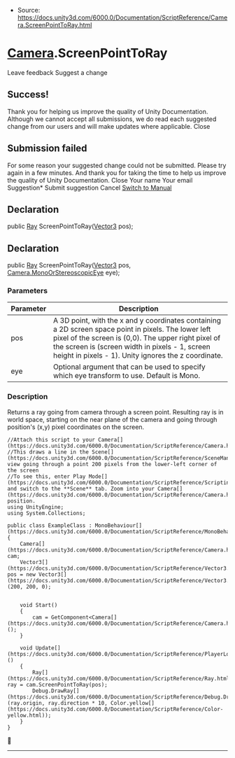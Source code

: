 * Source: https://docs.unity3d.com/6000.0/Documentation/ScriptReference/Camera.ScreenPointToRay.html

#  [Camera](https://docs.unity3d.com/6000.0/Documentation/ScriptReference/Camera.html).ScreenPointToRay
Leave feedback
Suggest a change
## Success!
Thank you for helping us improve the quality of Unity Documentation. Although we cannot accept all submissions, we do read each suggested change from our users and will make updates where applicable.
Close
## Submission failed
For some reason your suggested change could not be submitted. Please <a>try again</a> in a few minutes. And thank you for taking the time to help us improve the quality of Unity Documentation.
Close
Your name Your email Suggestion* Submit suggestion
Cancel
[Switch to Manual](https://docs.unity3d.com/6000.0/Documentation/Manual/class-Camera.html "Go to Camera Component in the Manual")
## Declaration
public [Ray](https://docs.unity3d.com/6000.0/Documentation/ScriptReference/Ray.html) ScreenPointToRay([Vector3](https://docs.unity3d.com/6000.0/Documentation/ScriptReference/Vector3.html) pos); 
## Declaration
public [Ray](https://docs.unity3d.com/6000.0/Documentation/ScriptReference/Ray.html) ScreenPointToRay([Vector3](https://docs.unity3d.com/6000.0/Documentation/ScriptReference/Vector3.html) pos, [Camera.MonoOrStereoscopicEye](https://docs.unity3d.com/6000.0/Documentation/ScriptReference/Camera.MonoOrStereoscopicEye.html) eye); 
### Parameters
Parameter | Description  
---|---  
pos | A 3D point, with the x and y coordinates containing a 2D screen space point in pixels. The lower left pixel of the screen is (0,0). The upper right pixel of the screen is (screen width in pixels - 1, screen height in pixels - 1). Unity ignores the z coordinate.  
eye | Optional argument that can be used to specify which eye transform to use. Default is Mono.  
### Description
Returns a ray going from camera through a screen point.
Resulting ray is in world space, starting on the near plane of the camera and going through position's (x,y) pixel coordinates on the screen.
```
//Attach this script to your Camera[](https://docs.unity3d.com/6000.0/Documentation/ScriptReference/Camera.html)
//This draws a line in the Scene[](https://docs.unity3d.com/6000.0/Documentation/ScriptReference/SceneManagement.Scene.html) view going through a point 200 pixels from the lower-left corner of the screen
//To see this, enter Play Mode[](https://docs.unity3d.com/6000.0/Documentation/ScriptReference/Scripting.GarbageCollector.Mode.html) and switch to the **Scene** tab. Zoom into your Camera[](https://docs.unity3d.com/6000.0/Documentation/ScriptReference/Camera.html)'s position.
using UnityEngine;
using System.Collections;  
  
public class ExampleClass : MonoBehaviour[](https://docs.unity3d.com/6000.0/Documentation/ScriptReference/MonoBehaviour.html)
{
    Camera[](https://docs.unity3d.com/6000.0/Documentation/ScriptReference/Camera.html) cam;
    Vector3[](https://docs.unity3d.com/6000.0/Documentation/ScriptReference/Vector3.html) pos = new Vector3[](https://docs.unity3d.com/6000.0/Documentation/ScriptReference/Vector3.html)(200, 200, 0);  
  

    void Start()
    {
        cam = GetComponent<Camera[](https://docs.unity3d.com/6000.0/Documentation/ScriptReference/Camera.html)>();
    }  
  
    void Update[](https://docs.unity3d.com/6000.0/Documentation/ScriptReference/PlayerLoop.Update.html)()
    {
        Ray[](https://docs.unity3d.com/6000.0/Documentation/ScriptReference/Ray.html) ray = cam.ScreenPointToRay(pos);
        Debug.DrawRay[](https://docs.unity3d.com/6000.0/Documentation/ScriptReference/Debug.DrawRay.html)(ray.origin, ray.direction * 10, Color.yellow[](https://docs.unity3d.com/6000.0/Documentation/ScriptReference/Color-yellow.html));
    }
}

```

* * *
